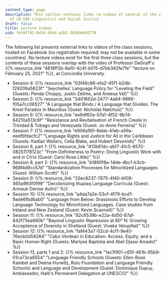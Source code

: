```yaml
---
content_type: page
description: This section contains links to videos of several of the class sessions
  of 24.S96 Linguistics and Social Justice
draft: false
title: Lecture Videos
uid: fe34f782-0d10-434d-a2b2-383b9e8d2770
---
```

The following list presents external links to videos of the class sessions, hosted on Facebook (no registration required; may not be available in some countries). No lecture videos exist for the first three class sessions, but the contents of these sessions overlap with the video of Professor DeGraff's {{% resource_link "4818ff2b-8a10-4c4f-b015-d7bb342fe7fe" "lecture on February 25, 2021" %}}, at Concordia University.

- Session 4: {{% resource_link "03f46c88-efa2-45f1-b24b-f29209a5623f" "Seychelles' Language Policy for \"Leveling the Field\" (Guests: Penda Choppy, Justin Zelime, and Aneesa Vel)" %}}
- Session 5: {{% resource_link "3401662d-2477-4a64-9886-f05a7cc06527" "A Language that Binds / A Language that Divides: The Kreol Paradox in Mauritius (Guest: Nicholas Natchoo)" %}}
- Session 6: {{% resource_link "ee9df62e-07a1-4f52-9b74-64210a513c6f" "Resistance and Revitalisation of French Creole in Trinidad & Tobago and Venezuela (Guest: Jo-Anne Ferreira)" %}}
- Session 7: {{% resource_link "e906a160-6ebb-41eb-a59a-eeefbfdacfc2" "Language Rights and Justice for All in the Caribbean (Guests: Kadian Walters, Celia Blake, and Hubert Devonish)" %}}
- Session 8, part 1: {{% resource_link "413b61dc-abf7-41c5-8570-08251178123c" "From Definiteness to Poetry: Doing Linguistic Work with and in Ch’ol (Guest: Carol Rose Little)" %}}
- Session 8, part 2: {{% resource_link "b1890f8a-14de-4bc1-b3cb-968f4d9cc57d" "Standardization Processes for Minoritized Languages (Guest: William Scott)" %}}
- Session 9: {{% resource_link "33ec8237-7875-4f40-bf09-465a993f0f99" "Decolonizing Iñupiaq Language Curricula (Guest: Annauk Denise Aulin)" %}}
- Session 10: {{% resource_link "a4da7a2e-53cf-4f79-bcd1-9ade6fbd6ab0" "Language from Below: Grassroots Efforts to Develop Language Technology for Minoritized Languages. Case studies from Ireland and New Zealand (Guest: Kevin Scannell)" %}}
- Session 11: {{% resource_link "82c6539b-e22a-4d50-87af-842f73ea660b" "Beyond Linguistic Repression at 60° N: Growing Acceptance of Diversity in Shetland (Guest: Viveka Velupillai)" %}}
- Session 12: {{% resource_link "faf443a7-02cd-4cf1-9e40-76ecb0d58264" "Cabo Verdean in Education: Access, Equity, and a Basic Human Right (Guests: Marlyse Baptista and Abel Djassi Amado)" %}}
- Session 13, parts 1 and 2: {{% resource_link "1ec1f901-c65f-461b-95b9-01ca73ca8554" "Language Friendly Schools (Guests: Ellen-Rose Kambel and Deena Hurwitz, Rutu Foundation and Language Friendly Schools) and Language and Development (Guest: Dominique Dupuy, Ambassador, Haiti's Permanent Delegation at UNESCO)" %}}